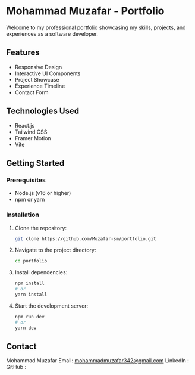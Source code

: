 # Mohammad Muzafar - Portfolio

Welcome to my professional portfolio showcasing my skills, projects, and experiences as a software developer.

## Features
- Responsive Design
- Interactive UI Components
- Project Showcase
- Experience Timeline
- Contact Form

## Technologies Used
- React.js
- Tailwind CSS
- Framer Motion
- Vite

## Getting Started

### Prerequisites
- Node.js (v16 or higher)
- npm or yarn

### Installation
1. Clone the repository:
   ```bash
   git clone https://github.com/Muzafar-sm/portfolio.git
   ```

2. Navigate to the project directory:
   ```bash
   cd portfolio
   ```
3. Install dependencies:
   ```bash
   npm install
   # or
   yarn install
   ```
4. Start the development server:
   ```bash
   npm run dev
   # or
   yarn dev
   ```
## Contact
Mohammad Muzafar 
Email: mohammadmuzafar342@gmail.com
LinkedIn : 
GitHub :


